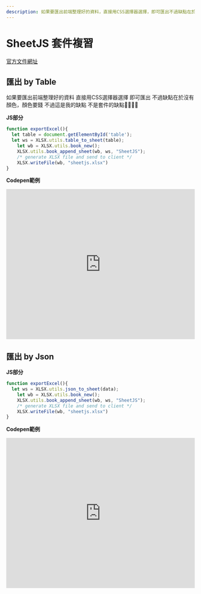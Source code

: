 ```yaml
---
description: 如果要匯出前端整理好的資料，直接用CSS選擇器選擇，即可匯出不過缺點在於沒有顏色，顏色要錢不過這是我的缺點，不是套件的缺點🤣🤣😭😭
---
```


# SheetJS 套件複習

[官方文件網址](https://sheetjs.com/)

## 匯出 by Table

如果要匯出前端整理好的資料 直接用CSS選擇器選擇 即可匯出
不過缺點在於沒有顏色，顏色要錢
不過這是我的缺點 不是套件的缺點🤣🤣😭😭

**JS部分**

```js
function exportExcel(){
  let table = document.getElementById('table');
  let ws = XLSX.utils.table_to_sheet(table);
	let wb = XLSX.utils.book_new();
	XLSX.utils.book_append_sheet(wb, ws, "SheetJS");
	/* generate XLSX file and send to client */
	XLSX.writeFile(wb, "sheetjs.xlsx")
}
``` 

**Codepen範例**

<iframe height="400" style="width: 100%;" scrolling="no" title="SheetJS練習" src="https://codepen.io/wenhui_xiao/embed/PoNQvpq?height=265&theme-id=dark&default-tab=js,result" frameborder="no" loading="lazy" allowtransparency="true" allowfullscreen="true">
  See the Pen <a href='https://codepen.io/wenhui_xiao/pen/PoNQvpq'>SheetJS練習</a> by 蕭文暉
  (<a href='https://codepen.io/wenhui_xiao'>@wenhui_xiao</a>) on <a href='https://codepen.io'>CodePen</a>.
</iframe>

## 匯出 by Json

**JS部分**

```js
function exportExcel(){
  let ws = XLSX.utils.json_to_sheet(data);
	let wb = XLSX.utils.book_new();
	XLSX.utils.book_append_sheet(wb, ws, "SheetJS");
	/* generate XLSX file and send to client */
	XLSX.writeFile(wb, "sheetjs.xlsx")
}
``` 

**Codepen範例**

<iframe height="400" style="width: 100%;" scrolling="no" title="SheetJS練習_by Json" src="https://codepen.io/wenhui_xiao/embed/jOqzmGy?height=265&theme-id=dark&default-tab=html,result" frameborder="no" loading="lazy" allowtransparency="true" allowfullscreen="true">
  See the Pen <a href='https://codepen.io/wenhui_xiao/pen/jOqzmGy'>SheetJS練習_by Json</a> by 蕭文暉
  (<a href='https://codepen.io/wenhui_xiao'>@wenhui_xiao</a>) on <a href='https://codepen.io'>CodePen</a>.
</iframe>